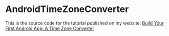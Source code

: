 # AndroidTimeZoneConverter
This is the source code for the tutorial published on my website: [Build Your First Android App: A Time Zone Converter](https://dragosholban.com/2018/02/24/build-your-first-android-app-a-time-zone-converter/)
